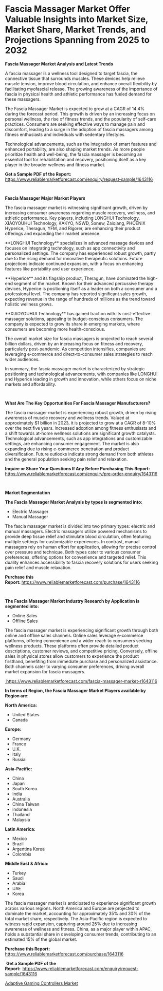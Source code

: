 <p><h1>Fascia Massager Market Offer Valuable Insights into Market Size, Market Share, Market Trends, and Projections Spanning from 2025 to 2032</h1></p><p><strong>Fascia Massager Market Analysis and Latest Trends</strong></p>
<p><p>A fascia massager is a wellness tool designed to target fascia, the connective tissue that surrounds muscles. These devices help relieve muscle tension, improve blood circulation, and enhance overall flexibility by facilitating myofascial release. The growing awareness of the importance of fascia in physical health and athletic performance has fueled demand for these massagers.</p><p>The Fascia Massager Market is expected to grow at a CAGR of 14.4% during the forecast period. This growth is driven by an increasing focus on personal wellness, the rise of fitness trends, and the popularity of self-care practices. Consumers are seeking effective ways to manage pain and discomfort, leading to a surge in the adoption of fascia massagers among fitness enthusiasts and individuals with sedentary lifestyles. </p><p>Technological advancements, such as the integration of smart features and enhanced portability, are also shaping market trends. As more people prioritize health and well-being, the fascia massager is becoming an essential tool for rehabilitation and recovery, positioning itself as a key player in the broader wellness and fitness market.</p></p>
<p><strong>Get a Sample PDF of the Report:&nbsp;</strong> <a href="https://www.reliablemarketforecast.com/enquiry/request-sample/1643116?utm_campaign=3081&utm_medium=2&utm_source=Github&utm_content=ia&utm_term=04042025&utm_id=fascia-massager">https://www.reliablemarketforecast.com/enquiry/request-sample/1643116</a></p>
<p>&nbsp;</p>
<p><strong>Fascia Massager Major Market Players</strong></p>
<p><p>The fascia massager market is witnessing significant growth, driven by increasing consumer awareness regarding muscle recovery, wellness, and athletic performance. Key players, including LONGHUI Technology, XIAOYOUHUI Technology, KAKYO, NSWD, Sonew, Zaiqiang, PHOENIX Hyperice, Theragun, YFM, and Rigorer, are enhancing their product offerings and expanding their market presence.</p><p>**LONGHUI Technology** specializes in advanced massage devices and focuses on integrating technology, such as app connectivity and personalized settings. The company has experienced robust growth, partly due to the rising demand for innovative therapeutic solutions. Future projections indicate continued expansion, with a focus on enhancing features like portability and user experience.</p><p>**Hyperice** and its flagship product, Theragun, have dominated the high-end segment of the market. Known for their advanced percussive therapy devices, Hyperice is positioning itself as a leader on both a consumer and a professional level. The company has reported significant sales growth, expecting revenue in the range of hundreds of millions as the trend toward holistic wellness grows.</p><p>**XIAOYOUHUI Technology** has gained traction with its cost-effective massager solutions, appealing to budget-conscious consumers. The company is expected to grow its share in emerging markets, where consumers are becoming more health-conscious.</p><p>The overall market size for fascia massagers is projected to reach several billion dollars, driven by an increasing focus on fitness and recovery, particularly post-pandemic. As competition intensifies, companies are leveraging e-commerce and direct-to-consumer sales strategies to reach wider audiences.</p><p>In summary, the fascia massager market is characterized by strategic positioning and technological advancements, with companies like LONGHUI and Hyperice leading in growth and innovation, while others focus on niche markets and affordability.</p></p>
<p>&nbsp;</p>
<p><strong>What Are The Key Opportunities For Fascia Massager Manufacturers?</strong></p>
<p><p>The fascia massager market is experiencing robust growth, driven by rising awareness of muscle recovery and wellness trends. Valued at approximately $1 billion in 2023, it is projected to grow at a CAGR of 8-10% over the next five years. Increased adoption among fitness enthusiasts and a shift towards at-home wellness solutions are significant growth catalysts. Technological advancements, such as app integrations and customizable settings, are enhancing consumer engagement. The market is also expanding due to rising e-commerce penetration and product diversification. Future outlooks indicate strong demand from both athletes and the general population seeking pain relief and relaxation.</p></p>
<p><strong>Inquire or Share Your Questions If Any Before Purchasing This Report:</strong> <a href="https://www.reliablemarketforecast.com/enquiry/pre-order-enquiry/1643116?utm_campaign=3081&utm_medium=2&utm_source=Github&utm_content=ia&utm_term=04042025&utm_id=fascia-massager">https://www.reliablemarketforecast.com/enquiry/pre-order-enquiry/1643116</a></p>
<p>&nbsp;</p>
<p><strong>Market Segmentation</strong></p>
<p><strong>The Fascia Massager Market Analysis by types is segmented into:</strong></p>
<p><ul><li>Electric Massager</li><li>Manual Massager</li></ul></p>
<p><p>The fascia massager market is divided into two primary types: electric and manual massagers. Electric massagers utilize powered mechanisms to provide deep tissue relief and stimulate blood circulation, often featuring multiple settings for customizable experiences. In contrast, manual massagers rely on human effort for application, allowing for precise control over pressure and technique. Both types cater to various consumer preferences, offering options for convenience and targeted relief. This duality enhances accessibility to fascia recovery solutions for users seeking pain relief and muscle relaxation.</p></p>
<p><strong>Purchase this Report:&nbsp;</strong><a href="https://www.reliablemarketforecast.com/purchase/1643116?utm_campaign=3081&utm_medium=2&utm_source=Github&utm_content=ia&utm_term=04042025&utm_id=fascia-massager">https://www.reliablemarketforecast.com/purchase/1643116</a></p>
<p>&nbsp;</p>
<p><strong>The Fascia Massager Market Industry Research by Application is segmented into:</strong></p>
<p><ul><li>Online Sales</li><li>Offline Sales</li></ul></p>
<p><p>The fascia massager market is experiencing significant growth through both online and offline sales channels. Online sales leverage e-commerce platforms, offering convenience and a wider reach to consumers seeking wellness products. These platforms often provide detailed product descriptions, customer reviews, and competitive pricing. Conversely, offline sales in physical stores allow customers to experience the product firsthand, benefiting from immediate purchase and personalized assistance. Both channels cater to varying consumer preferences, driving overall market expansion for fascia massagers.</p></p>
<p><a href="https://www.reliablemarketforecast.com/fascia-massager-market-r1643116?utm_campaign=3081&utm_medium=2&utm_source=Github&utm_content=ia&utm_term=04042025&utm_id=fascia-massager">&nbsp;https://www.reliablemarketforecast.com/fascia-massager-market-r1643116</a></p>
<p><strong>In terms of Region, the Fascia Massager Market Players available by Region are:</strong></p>
<p>
    <p> <strong> North America: </strong>
        <ul>
            <li>United States</li>
            <li>Canada</li>
        </ul>
        </p> 
    <p> <strong> Europe: </strong>
        <ul>
            <li>Germany</li>
            <li>France</li>
            <li>U.K.</li>
            <li>Italy</li>
            <li>Russia</li>
        </ul>
        </p> 
    <p> <strong> Asia-Pacific: </strong>
        <ul>
            <li>China</li>
            <li>Japan</li>
            <li>South Korea</li>
            <li>India</li>
            <li>Australia</li>
            <li>China Taiwan</li>
            <li>Indonesia</li>
            <li>Thailand</li>
            <li>Malaysia</li>
        </ul>
        </p> 
    <p> <strong> Latin America: </strong>
        <ul>
            <li>Mexico</li>
            <li>Brazil</li>
            <li>Argentina Korea</li>
            <li>Colombia</li>
        </ul>
        </p> 
    <p> <strong> Middle East & Africa: </strong>
        <ul>
            <li>Turkey</li>
            <li>Saudi</li>
            <li>Arabia</li>
            <li>UAE</li>
            <li>Korea</li>
        </ul>
    </p>
    </p>
<p><p>The fascia massager market is anticipated to experience significant growth across various regions. North America and Europe are projected to dominate the market, accounting for approximately 35% and 30% of the total market share, respectively. The Asia-Pacific region is expected to witness rapid expansion, capturing around 25% due to increasing awareness of wellness and fitness. China, as a major player within APAC, holds a substantial share in developing consumer trends, contributing to an estimated 15% of the global market.</p></p>
<p><strong>Purchase this Report: </strong><a href="https://www.reliablemarketforecast.com/purchase/1643116?utm_campaign=3081&utm_medium=2&utm_source=Github&utm_content=ia&utm_term=04042025&utm_id=fascia-massager">https://www.reliablemarketforecast.com/purchase/1643116</a></p>
<p>&nbsp;<strong>Get a Sample PDF of the Report:&nbsp;&nbsp;</strong><a href="https://www.reliablemarketforecast.com/enquiry/request-sample/1643116?utm_campaign=3081&utm_medium=2&utm_source=Github&utm_content=ia&utm_term=04042025&utm_id=fascia-massager">https://www.reliablemarketforecast.com/enquiry/request-sample/1643116</a></p>
<p><strong></strong></p>
<p><p><a href="https://github.com/saklpelzami95/Market-Research-Report-List-1/blob/main/adaptive-gaming-controllers-market.md?utm_campaign=3081&utm_medium=2&utm_source=Github&utm_content=ia&utm_term=04042025&utm_id=fascia-massager">Adaptive Gaming Controllers Market</a></p></p>